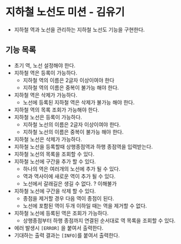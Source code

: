 # 지하철 노선도 미션 - 김유기
- 지하철 역과 노선을 관리하는 지하철 노선도 기능을 구현한다.

## 기능 목록

* 초기 역, 노선 설정해야 한다.
* 지하철 역은 등록이 가능하다.
  * 지하철 역의 이름은 2글자 이상이여야 한다
  * 지하철 역의 이름은 중복이 불가능 해야 한다.
* 지하철 역은 삭제가 가능하다.
  * 노선에 등록된 지하철 역은 삭제가 불가능 해야 한다.
* 지하철 역의 목록 조회가 가능해야 한다.
* 지하철 노선은 등록이 가능하다.
  * 지하철 노선의 이름은 2글자 이상이여야 한다.
  * 지하철 노선의 이름은 중복이 불가능 해야 한다.
* 지하철 노선은 삭제가 가능하다.
* 지하철 노선을 등록할때 상행종점역과 하행 종점역을 입력받는다.
* 지하철 노선의 목록을 조회할 수 있다.
* 지하철 노선에 구간을 추가 할 수 있다.
  * 하나의 역은 여러개의 노선에 추가 될 수 있다.
  * 역과 역사이에 새로운 역이 추가 될 수 있다.
  * 노선에서 갈래길은 생길 수 없다. ? 이해불가
* 지하철 노선에 구간을 삭제 할 수 있다.
  * 종점을 제거할 경우 다음 역이 종점이 된다.
  * 노선에 포함된 역이 두개 이하일 때는 역을 제거할 수 없다.
* 지하철 노선에 등록된 역은 조회가 가능하다.
  * 상행종점부터 하행 종점까지 연결된 순서대로 역 목록을 조회할 수 있다.
* 에러 발생시 `[ERROR]` 을 붙여서 출력한다.
* 기대하는 출력 결과는 `[INFO]`를 붙여서 출력한다.
